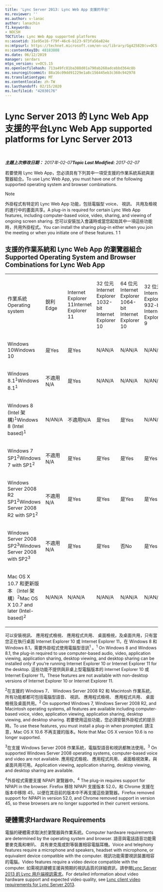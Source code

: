 ```yaml
---
title: 'Lync Server 2013: Lync Web App 支援的平台'
ms.reviewer: ''
ms.author: v-lanac
author: lanachin
f1.keywords:
- NOCSH
TOCTitle: Lync Web App supported platforms
ms:assetid: 31e95e16-f79f-46c6-b123-973fa56a824e
ms:mtpsurl: https://technet.microsoft.com/en-us/library/Gg425820(v=OCS.15)
ms:contentKeyID: 48183808
ms.date: 06/12/2019
manager: serdars
mtps_version: v=OCS.15
ms.openlocfilehash: 713a49fc81ba388d01a790ab260adcebbd364c8b
ms.sourcegitcommit: 88a16c09dd91229e1a8c156445eb3c360c942978
ms.translationtype: MT
ms.contentlocale: zh-TW
ms.lasthandoff: 02/15/2020
ms.locfileid: "42030176"
---
```

<div data-xmlns="http://www.w3.org/1999/xhtml">

<div class="topic" data-xmlns="http://www.w3.org/1999/xhtml" data-msxsl="urn:schemas-microsoft-com:xslt" data-cs="http://msdn.microsoft.com/">

<div data-asp="http://msdn2.microsoft.com/asp">

# <a name="lync-web-app-supported-platforms-for-lync-server-2013"></a><span data-ttu-id="4b924-102">Lync Server 2013 的 Lync Web App 支援的平台</span><span class="sxs-lookup"><span data-stu-id="4b924-102">Lync Web App supported platforms for Lync Server 2013</span></span>

</div>

<div id="mainSection">

<div id="mainBody">

<span> </span>

<span data-ttu-id="4b924-103">_**主題上次修改日期：** 2017年-02-07_</span><span class="sxs-lookup"><span data-stu-id="4b924-103">_**Topic Last Modified:** 2017-02-07_</span></span>

<span data-ttu-id="4b924-104">若要使用 Lync Web App，您必須具有下列其中一項受支援的作業系統系統與瀏覽器組合。</span><span class="sxs-lookup"><span data-stu-id="4b924-104">To use Lync Web App, you must have one of the following supported operating system and browser combinations.</span></span>

<div>


> [!NOTE]  
> <span data-ttu-id="4b924-105">外掛程式有特定的 Lync Web App 功能，包括電腦型 voice、 視訊、 共用及檢視的進行中的畫面共享。</span><span class="sxs-lookup"><span data-stu-id="4b924-105">A plug-in is required for certain Lync Web App features, including computer-based voice, video, sharing, and viewing of ongoing screen sharing.</span></span> <span data-ttu-id="4b924-106">您可以安裝加入會議時或當您起始其中一項這些功能時，共用外掛程式。</span><span class="sxs-lookup"><span data-stu-id="4b924-106">You can install the sharing plug-in either when you join the meeting or when you initiate one of these features.</span></span> <span data-ttu-id="4b924-107">1 </span><span class="sxs-lookup"><span data-stu-id="4b924-107">1</span></span><BR>



</div>

<div>

## <a name="supported-operating-system-and-browser-combinations-for-lync-web-app"></a><span data-ttu-id="4b924-108">支援的作業系統和 Lync Web App 的瀏覽器組合</span><span class="sxs-lookup"><span data-stu-id="4b924-108">Supported Operating System and Browser Combinations for Lync Web App</span></span>


<table style="width:100%;">
<colgroup>
<col style="width: 9%" />
<col style="width: 9%" />
<col style="width: 9%" />
<col style="width: 9%" />
<col style="width: 9%" />
<col style="width: 9%" />
<col style="width: 9%" />
<col style="width: 9%" />
<col style="width: 9%" />
<col style="width: 9%" />
<col style="width: 9%" />
</colgroup>
<tbody>
<tr class="odd">
<td><p><span data-ttu-id="4b924-109">作業系統</span><span class="sxs-lookup"><span data-stu-id="4b924-109">Operating system</span></span></p></td>
<td><p><span data-ttu-id="4b924-110">銳利</span><span class="sxs-lookup"><span data-stu-id="4b924-110">Edge</span></span></p></td>
<td><p><span data-ttu-id="4b924-111">Internet Explorer 11</span><span class="sxs-lookup"><span data-stu-id="4b924-111">Internet Explorer 11</span></span></p></td>
<td><p><span data-ttu-id="4b924-112">32 位元 Internet Explorer 10</span><span class="sxs-lookup"><span data-stu-id="4b924-112">32-bit Internet Explorer 10</span></span></p></td>
<td><p><span data-ttu-id="4b924-113">64 位元 Internet Explorer 10</span><span class="sxs-lookup"><span data-stu-id="4b924-113">64-bit Internet Explorer 10</span></span></p></td>
<td><p><span data-ttu-id="4b924-114">32 位元 Internet Explorer 9</span><span class="sxs-lookup"><span data-stu-id="4b924-114">32-bit Internet Explorer 9</span></span></p></td>
<td><p><span data-ttu-id="4b924-115">64 位元 Internet Explorer 9</span><span class="sxs-lookup"><span data-stu-id="4b924-115">64-bit Internet Explorer 9</span></span></p></td>
<td><p><span data-ttu-id="4b924-116">Firefox 32 位元<sup>4</sup></span><span class="sxs-lookup"><span data-stu-id="4b924-116">Firefox 32-bit<sup>4</sup></span></span></p></td>
<td><p><span data-ttu-id="4b924-117">Firefox 64 位元<sup>4</sup></span><span class="sxs-lookup"><span data-stu-id="4b924-117">Firefox 64-bit<sup>4</sup></span></span></p></td>
<td><p><span data-ttu-id="4b924-118">Safari</span><span class="sxs-lookup"><span data-stu-id="4b924-118">Safari</span></span></p></td>
<td><p><span data-ttu-id="4b924-119">Chrome<sup>4</sup></span><span class="sxs-lookup"><span data-stu-id="4b924-119">Chrome<sup>4</sup></span></span></p></td>
</tr>
<tr class="even">
<td><p><span data-ttu-id="4b924-120">Windows 10</span><span class="sxs-lookup"><span data-stu-id="4b924-120">Windows 10</span></span></p></td>
<td><p><span data-ttu-id="4b924-121">是</span><span class="sxs-lookup"><span data-stu-id="4b924-121">Yes</span></span></p></td>
<td><p><span data-ttu-id="4b924-122">是</span><span class="sxs-lookup"><span data-stu-id="4b924-122">Yes</span></span></p></td>
<td><p><span data-ttu-id="4b924-123">N/A</span><span class="sxs-lookup"><span data-stu-id="4b924-123">N/A</span></span></p></td>
<td><p><span data-ttu-id="4b924-124">N/A</span><span class="sxs-lookup"><span data-stu-id="4b924-124">N/A</span></span></p></td>
<td><p><span data-ttu-id="4b924-125">N/A</span><span class="sxs-lookup"><span data-stu-id="4b924-125">N/A</span></span></p></td>
<td><p><span data-ttu-id="4b924-126">不適用</span><span class="sxs-lookup"><span data-stu-id="4b924-126">N/A</span></span></p></td>
<td><p><span data-ttu-id="4b924-127">否</span><span class="sxs-lookup"><span data-stu-id="4b924-127">No</span></span></p></td>
<td><p><span data-ttu-id="4b924-128">否</span><span class="sxs-lookup"><span data-stu-id="4b924-128">No</span></span></p></td>
<td><p><span data-ttu-id="4b924-129">無</span><span class="sxs-lookup"><span data-stu-id="4b924-129">N/A</span></span></p></td>
<td><p><span data-ttu-id="4b924-130">否</span><span class="sxs-lookup"><span data-stu-id="4b924-130">No</span></span></p></td>
</tr>
<tr class="odd">
<td><p><span data-ttu-id="4b924-131">Windows 8.1<sup>1</sup></span><span class="sxs-lookup"><span data-stu-id="4b924-131">Windows 8.1<sup>1</sup></span></span></p></td>
<td><p><span data-ttu-id="4b924-132">不適用</span><span class="sxs-lookup"><span data-stu-id="4b924-132">N/A</span></span></p></td>
<td><p><span data-ttu-id="4b924-133">是</span><span class="sxs-lookup"><span data-stu-id="4b924-133">Yes</span></span></p></td>
<td><p><span data-ttu-id="4b924-134">N/A</span><span class="sxs-lookup"><span data-stu-id="4b924-134">N/A</span></span></p></td>
<td><p><span data-ttu-id="4b924-135">N/A</span><span class="sxs-lookup"><span data-stu-id="4b924-135">N/A</span></span></p></td>
<td><p><span data-ttu-id="4b924-136">N/A</span><span class="sxs-lookup"><span data-stu-id="4b924-136">N/A</span></span></p></td>
<td><p><span data-ttu-id="4b924-137">不適用</span><span class="sxs-lookup"><span data-stu-id="4b924-137">N/A</span></span></p></td>
<td><p><span data-ttu-id="4b924-138">否</span><span class="sxs-lookup"><span data-stu-id="4b924-138">No</span></span></p></td>
<td><p><span data-ttu-id="4b924-139">否</span><span class="sxs-lookup"><span data-stu-id="4b924-139">No</span></span></p></td>
<td><p><span data-ttu-id="4b924-140">無</span><span class="sxs-lookup"><span data-stu-id="4b924-140">N/A</span></span></p></td>
<td><p><span data-ttu-id="4b924-141">否</span><span class="sxs-lookup"><span data-stu-id="4b924-141">No</span></span></p></td>
</tr>
<tr class="even">
<td><p><span data-ttu-id="4b924-142">Windows 8 (Intel 架構)<sup>1</sup></span><span class="sxs-lookup"><span data-stu-id="4b924-142">Windows 8 (Intel based)<sup>1</sup></span></span></p></td>
<td><p><span data-ttu-id="4b924-143">N/A</span><span class="sxs-lookup"><span data-stu-id="4b924-143">N/A</span></span></p></td>
<td><p><span data-ttu-id="4b924-144">不適用</span><span class="sxs-lookup"><span data-stu-id="4b924-144">N/A</span></span></p></td>
<td><p><span data-ttu-id="4b924-145">是</span><span class="sxs-lookup"><span data-stu-id="4b924-145">Yes</span></span></p></td>
<td><p><span data-ttu-id="4b924-146">是</span><span class="sxs-lookup"><span data-stu-id="4b924-146">Yes</span></span></p></td>
<td><p><span data-ttu-id="4b924-147">N/A</span><span class="sxs-lookup"><span data-stu-id="4b924-147">N/A</span></span></p></td>
<td><p><span data-ttu-id="4b924-148">不適用</span><span class="sxs-lookup"><span data-stu-id="4b924-148">N/A</span></span></p></td>
<td><p><span data-ttu-id="4b924-149">否</span><span class="sxs-lookup"><span data-stu-id="4b924-149">No</span></span></p></td>
<td><p><span data-ttu-id="4b924-150">否</span><span class="sxs-lookup"><span data-stu-id="4b924-150">No</span></span></p></td>
<td><p><span data-ttu-id="4b924-151">無</span><span class="sxs-lookup"><span data-stu-id="4b924-151">N/A</span></span></p></td>
<td><p><span data-ttu-id="4b924-152">否</span><span class="sxs-lookup"><span data-stu-id="4b924-152">No</span></span></p></td>
</tr>
<tr class="odd">
<td><p><span data-ttu-id="4b924-153">Windows 7 SP1<sup>2</sup></span><span class="sxs-lookup"><span data-stu-id="4b924-153">Windows 7 with SP1<sup>2</sup></span></span></p></td>
<td><p><span data-ttu-id="4b924-154">不適用</span><span class="sxs-lookup"><span data-stu-id="4b924-154">N/A</span></span></p></td>
<td><p><span data-ttu-id="4b924-155">是</span><span class="sxs-lookup"><span data-stu-id="4b924-155">Yes</span></span></p></td>
<td><p><span data-ttu-id="4b924-156">是</span><span class="sxs-lookup"><span data-stu-id="4b924-156">Yes</span></span></p></td>
<td><p><span data-ttu-id="4b924-157">是</span><span class="sxs-lookup"><span data-stu-id="4b924-157">Yes</span></span></p></td>
<td><p><span data-ttu-id="4b924-158">是</span><span class="sxs-lookup"><span data-stu-id="4b924-158">Yes</span></span></p></td>
<td><p><span data-ttu-id="4b924-159">是</span><span class="sxs-lookup"><span data-stu-id="4b924-159">Yes</span></span></p></td>
<td><p><span data-ttu-id="4b924-160">否</span><span class="sxs-lookup"><span data-stu-id="4b924-160">No</span></span></p></td>
<td><p><span data-ttu-id="4b924-161">否</span><span class="sxs-lookup"><span data-stu-id="4b924-161">No</span></span></p></td>
<td><p><span data-ttu-id="4b924-162">無</span><span class="sxs-lookup"><span data-stu-id="4b924-162">N/A</span></span></p></td>
<td><p><span data-ttu-id="4b924-163">否</span><span class="sxs-lookup"><span data-stu-id="4b924-163">No</span></span></p></td>
</tr>
<tr class="even">
<td><p><span data-ttu-id="4b924-164">Windows Server 2008 R2 SP1<sup>2</sup></span><span class="sxs-lookup"><span data-stu-id="4b924-164">Windows Server 2008 R2 with SP1<sup>2</sup></span></span></p></td>
<td><p><span data-ttu-id="4b924-165">不適用</span><span class="sxs-lookup"><span data-stu-id="4b924-165">N/A</span></span></p></td>
<td><p><span data-ttu-id="4b924-166">是</span><span class="sxs-lookup"><span data-stu-id="4b924-166">Yes</span></span></p></td>
<td><p><span data-ttu-id="4b924-167">是</span><span class="sxs-lookup"><span data-stu-id="4b924-167">Yes</span></span></p></td>
<td><p><span data-ttu-id="4b924-168">是</span><span class="sxs-lookup"><span data-stu-id="4b924-168">Yes</span></span></p></td>
<td><p><span data-ttu-id="4b924-169">是</span><span class="sxs-lookup"><span data-stu-id="4b924-169">Yes</span></span></p></td>
<td><p><span data-ttu-id="4b924-170">是</span><span class="sxs-lookup"><span data-stu-id="4b924-170">Yes</span></span></p></td>
<td><p><span data-ttu-id="4b924-171">否</span><span class="sxs-lookup"><span data-stu-id="4b924-171">No</span></span></p></td>
<td><p><span data-ttu-id="4b924-172">否</span><span class="sxs-lookup"><span data-stu-id="4b924-172">No</span></span></p></td>
<td><p><span data-ttu-id="4b924-173">無</span><span class="sxs-lookup"><span data-stu-id="4b924-173">N/A</span></span></p></td>
<td><p><span data-ttu-id="4b924-174">否</span><span class="sxs-lookup"><span data-stu-id="4b924-174">No</span></span></p></td>
</tr>
<tr class="odd">
<td><p><span data-ttu-id="4b924-175">Windows Server 2008 SP2<sup>3</sup></span><span class="sxs-lookup"><span data-stu-id="4b924-175">Windows Server 2008 with SP2<sup>3</sup></span></span></p></td>
<td><p><span data-ttu-id="4b924-176">不適用</span><span class="sxs-lookup"><span data-stu-id="4b924-176">N/A</span></span></p></td>
<td><p><span data-ttu-id="4b924-177">是</span><span class="sxs-lookup"><span data-stu-id="4b924-177">Yes</span></span></p></td>
<td><p><span data-ttu-id="4b924-178">是</span><span class="sxs-lookup"><span data-stu-id="4b924-178">Yes</span></span></p></td>
<td><p><span data-ttu-id="4b924-179">否</span><span class="sxs-lookup"><span data-stu-id="4b924-179">No</span></span></p></td>
<td><p><span data-ttu-id="4b924-180">是</span><span class="sxs-lookup"><span data-stu-id="4b924-180">Yes</span></span></p></td>
<td><p><span data-ttu-id="4b924-181">否</span><span class="sxs-lookup"><span data-stu-id="4b924-181">No</span></span></p></td>
<td><p><span data-ttu-id="4b924-182">否</span><span class="sxs-lookup"><span data-stu-id="4b924-182">No</span></span></p></td>
<td><p><span data-ttu-id="4b924-183">否</span><span class="sxs-lookup"><span data-stu-id="4b924-183">No</span></span></p></td>
<td><p><span data-ttu-id="4b924-184">無</span><span class="sxs-lookup"><span data-stu-id="4b924-184">N/A</span></span></p></td>
<td><p><span data-ttu-id="4b924-185">否</span><span class="sxs-lookup"><span data-stu-id="4b924-185">No</span></span></p></td>
</tr>
<tr class="even">
<td><p><span data-ttu-id="4b924-186">Mac OS X 10.7 和更新版本 （Intel 架構）<sup>2</sup></span><span class="sxs-lookup"><span data-stu-id="4b924-186">Mac OS X 10.7 and later (Intel-based)<sup>2</sup></span></span></p></td>
<td><p><span data-ttu-id="4b924-187">N/A</span><span class="sxs-lookup"><span data-stu-id="4b924-187">N/A</span></span></p></td>
<td><p><span data-ttu-id="4b924-188">N/A</span><span class="sxs-lookup"><span data-stu-id="4b924-188">N/A</span></span></p></td>
<td><p><span data-ttu-id="4b924-189">N/A</span><span class="sxs-lookup"><span data-stu-id="4b924-189">N/A</span></span></p></td>
<td><p><span data-ttu-id="4b924-190">N/A</span><span class="sxs-lookup"><span data-stu-id="4b924-190">N/A</span></span></p></td>
<td><p><span data-ttu-id="4b924-191">N/A</span><span class="sxs-lookup"><span data-stu-id="4b924-191">N/A</span></span></p></td>
<td><p><span data-ttu-id="4b924-192">不適用</span><span class="sxs-lookup"><span data-stu-id="4b924-192">N/A</span></span></p></td>
<td><p><span data-ttu-id="4b924-193">否</span><span class="sxs-lookup"><span data-stu-id="4b924-193">No</span></span></p></td>
<td><p><span data-ttu-id="4b924-194">否</span><span class="sxs-lookup"><span data-stu-id="4b924-194">No</span></span></p></td>
<td><p><span data-ttu-id="4b924-195">是</span><span class="sxs-lookup"><span data-stu-id="4b924-195">Yes</span></span></p></td>
<td><p><span data-ttu-id="4b924-196">否</span><span class="sxs-lookup"><span data-stu-id="4b924-196">No</span></span></p></td>
</tr>
</tbody>
</table>


<span data-ttu-id="4b924-197">可以安裝視訊、 應用程式檢視、 應用程式共用、 桌面檢視，及桌面共用，只有當您正在執行桌面 Internet Explorer 10 或 Internet Explorer 11，在 Windows 8 和 Windows 8.1，需要外掛程式使用電腦型音訊<sup>1</sup> 。</span><span class="sxs-lookup"><span data-stu-id="4b924-197"><sup>1</sup> On Windows 8 and Windows 8.1, the plug-in required to use computer-based audio, video, application viewing, application sharing, desktop viewing, and desktop sharing can be installed only if you’re running Internet Explorer 10 or Internet Explorer 11 for the desktop.</span></span> <span data-ttu-id="4b924-198">這些功能不提供與非桌上型電腦版本的 Internet Explorer 10 或 Internet Explorer 11。</span><span class="sxs-lookup"><span data-stu-id="4b924-198">These features are not available with non-desktop versions of Internet Explorer 10 or Internet Explorer 11.</span></span>

<span data-ttu-id="4b924-199"><sup>2</sup>在支援的 Windows 7、 Windows Server 2008 R2 和 Macintosh 作業系統，所有功能都都可包括電腦型語音、 視訊、 應用程式檢視、 應用程式共用、 桌面檢視及桌面共用。</span><span class="sxs-lookup"><span data-stu-id="4b924-199"><sup>2</sup> On supported Windows 7, Windows Server 2008 R2, and Macintosh operating systems, all features are available including computer-based voice, video, application viewing, application sharing, desktop viewing, and desktop sharing.</span></span> <span data-ttu-id="4b924-200">若要使用這些功能，您必須安裝外掛程式的提示時。</span><span class="sxs-lookup"><span data-stu-id="4b924-200">To use these features, you must install a plug-in when prompted.</span></span> <span data-ttu-id="4b924-201">請注意，Mac OS X 10.6 不再支援的版本。</span><span class="sxs-lookup"><span data-stu-id="4b924-201">Note that Mac OS X version 10.6 is no longer supported.</span></span>

<span data-ttu-id="4b924-202"><sup>3</sup>在支援 Windows Server 2008 作業系統，電腦型語音和視訊都無法使用。</span><span class="sxs-lookup"><span data-stu-id="4b924-202"><sup>3</sup> On supported Windows Server 2008 operating systems, computer-based voice and video are not available.</span></span> <span data-ttu-id="4b924-203">應用程式檢視、 應用程式共用、 桌面檢視效果，與桌面共用可用。</span><span class="sxs-lookup"><span data-stu-id="4b924-203">Application viewing, application sharing, desktop viewing, and desktop sharing are available.</span></span>

<span data-ttu-id="4b924-204"><sup>4</sup>外掛程式需要支援 NPAPI 瀏覽器中。</span><span class="sxs-lookup"><span data-stu-id="4b924-204"><sup>4</sup>  The plug-in requires support for NPAPI in the browser.</span></span> <span data-ttu-id="4b924-205">Firefox 移除 NPAPI 支援版本 52.0，和 Chrome 支援在版本中移除 45，以便在其目前的版本中不再支援這些瀏覽器。</span><span class="sxs-lookup"><span data-stu-id="4b924-205">Firefox removed support for NPAPI in version 52.0, and Chrome removed support in version 45, so these browsers are no longer supported in their current versions.</span></span>

</div>

<div>

## <a name="hardware-requirements"></a><span data-ttu-id="4b924-206">硬體需求</span><span class="sxs-lookup"><span data-stu-id="4b924-206">Hardware Requirements</span></span>

<span data-ttu-id="4b924-207">電腦的硬體需求取決於瀏覽器與作業系統。</span><span class="sxs-lookup"><span data-stu-id="4b924-207">Computer hardware requirements are determined by the operating system and browser.</span></span> <span data-ttu-id="4b924-208">語音與電話語音功能需要麥克風和喇叭、 具有麥克風或對等裝置相容電腦耳機。</span><span class="sxs-lookup"><span data-stu-id="4b924-208">Voice and telephony features require a microphone and speakers, headset with microphone, or equivalent device compatible with the computer.</span></span> <span data-ttu-id="4b924-209">視訊功能需要視訊裝置相容的電腦。</span><span class="sxs-lookup"><span data-stu-id="4b924-209">Video features require a video device compatible with the computer.</span></span> <span data-ttu-id="4b924-210">如需視訊硬體支援與預期的視訊品質的詳細資訊，請參閱[Lync Server 2013 的 Lync 用戶端視訊需求](lync-server-2013-lync-client-video-requirements.md)。</span><span class="sxs-lookup"><span data-stu-id="4b924-210">For detailed information about video hardware support and expected video quality, see [Lync client video requirements for Lync Server 2013](lync-server-2013-lync-client-video-requirements.md).</span></span>

</div>

</div>

<span> </span>

</div>

</div>

</div>

